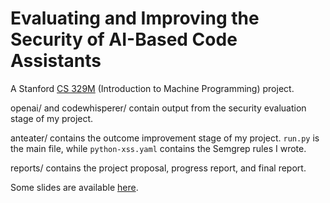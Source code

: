 # Evaluating and Improving the Security of AI-Based Code Assistants

A Stanford [CS 329M](https://sites.google.com/view/gottschlich/intro-to-mp-cs329m) (Introduction to Machine Programming) project.

openai/ and codewhisperer/ contain output from the security evaluation stage of my project.

anteater/ contains the outcome improvement stage of my project. `run.py` is the main file, while `python-xss.yaml` contains the Semgrep rules I wrote.

reports/ contains the project proposal, progress report, and final report.

Some slides are available [here](https://docs.google.com/presentation/d/13iD_u6lqJFRKDYwjG11iVf50JKHTChgwA0xKjF6H0hY/edit?usp=sharing).
